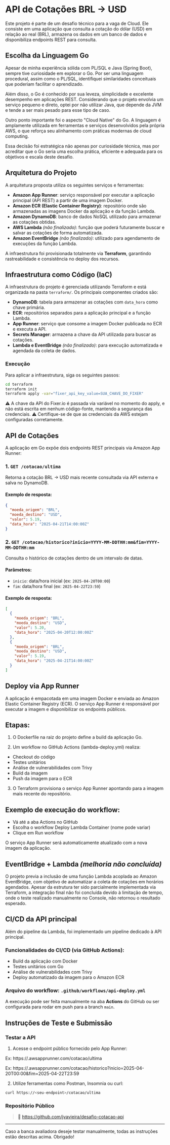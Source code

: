 # API de Cotações BRL → USD

Este projeto é parte de um desafio técnico para a vaga de Cloud. Ele consiste em uma aplicação que consulta a cotação do dólar (USD) em relação ao real (BRL), armazena os dados em um banco de dados e disponibiliza endpoints REST para consulta.

## Escolha da Linguagem Go

Apesar de minha experiência sólida com PL/SQL e Java (Spring Boot), sempre tive curiosidade em explorar o Go. Por ser uma linguagem procedural, assim como o PL/SQL, identifiquei similaridades conceituais que poderiam facilitar o aprendizado.

Além disso, o Go é conhecido por sua leveza, simplicidade e excelente desempenho em aplicações REST. Considerando que o projeto envolvia um serviço pequeno e direto, optei por não utilizar Java, que depende da JVM e tende a ser mais pesado para esse tipo de caso.

Outro ponto importante foi o aspecto "Cloud Native" do Go. A linguagem é amplamente utilizada em ferramentas e serviços desenvolvidos pela própria AWS, o que reforça seu alinhamento com práticas modernas de cloud computing.

Essa decisão foi estratégica não apenas por curiosidade técnica, mas por acreditar que o Go seria uma escolha prática, eficiente e adequada para os objetivos e escala deste desafio.

## Arquitetura do Projeto

A arquitetura proposta utiliza os seguintes serviços e ferramentas:

- **Amazon App Runner**: serviço responsável por executar a aplicação principal (API REST) a partir de uma imagem Docker.
- **Amazon ECR (Elastic Container Registry)**: repositório onde são armazenadas as imagens Docker da aplicação e da função Lambda.
- **Amazon DynamoDB**: banco de dados NoSQL utilizado para armazenar as cotações obtidas.
- **AWS Lambda** *(não finalizado)*: função que poderá futuramente buscar e salvar as cotações de forma automatizada.
- **Amazon EventBridge** *(não finalizado)*: utilizado para agendamento de execuções da função Lambda.

A infraestrutura foi provisionada totalmente via **Terraform**, garantindo rastreabilidade e consistência no deploy dos recursos.

## Infraestrutura como Código (IaC)

A infraestrutura do projeto é gerenciada utilizando Terraform e está organizada na pasta `terraform/`. Os principais componentes criados são:

- **DynamoDB**: tabela para armazenar as cotações com `data_hora` como chave primária.
- **ECR**: repositórios separados para a aplicação principal e a função Lambda.
- **App Runner**: serviço que consome a imagem Docker publicada no ECR e executa a API.
- **Secrets Manager**: armazena a chave da API utilizada para buscar as cotações.
- **Lambda e EventBridge** *(não finalizado)*: para execução automatizada e agendada da coleta de dados.

### Execução
Para aplicar a infraestrutura, siga os seguintes passos:

```bash
cd terraform
terraform init
terraform apply -var="fixer_api_key_value=SUA_CHAVE_DO_FIXER"
```
⚠️ A chave da API do Fixer.io é passada via variável no momento do apply, e não está escrita em nenhum código-fonte, mantendo a segurança das credenciais.
⚠️ Certifique-se de que as credenciais da AWS estejam configuradas corretamente.

## API de Cotações

A aplicação em Go expõe dois endpoints REST principais via Amazon App Runner:

### 1. `GET /cotacao/ultima`
Retorna a cotação BRL → USD mais recente consultada via API externa e salva no DynamoDB.

#### Exemplo de resposta:
```json
{
  "moeda_origem": "BRL",
  "moeda_destino": "USD",
  "valor": 5.19,
  "data_hora": "2025-04-21T14:00:00Z"
}
```

### 2. `GET /cotacao/historico?inicio=YYYY-MM-DDTHH:mm&fim=YYYY-MM-DDTHH:mm`
Consulta o histórico de cotações dentro de um intervalo de datas.

#### Parâmetros:
- `inicio`: data/hora inicial (ex: `2025-04-20T00:00`)
- `fim`: data/hora final (ex: `2025-04-22T23:59`)

#### Exemplo de resposta:
```json
[
  {
    "moeda_origem": "BRL",
    "moeda_destino": "USD",
    "valor": 5.20,
    "data_hora": "2025-04-20T12:00:00Z"
  },
  {
    "moeda_origem": "BRL",
    "moeda_destino": "USD",
    "valor": 5.19,
    "data_hora": "2025-04-21T14:00:00Z"
  }
]
```

## Deploy via App Runner

A aplicação é empacotada em uma imagem Docker e enviada ao Amazon Elastic Container Registry (ECR). O serviço App Runner é responsável por executar a imagem e disponibilizar os endpoints públicos.

## Etapas:

1. O Dockerfile na raiz do projeto define a build da aplicação Go.

2. Um workflow no GitHub Actions (lambda-deploy.yml) realiza:

  - Checkout do código
  - Testes unitários
  - Análise de vulnerabilidades com Trivy
  - Build da imagem
  - Push da imagem para o ECR

3. O Terraform provisiona o serviço App Runner apontando para a imagem mais recente do repositório.

## Exemplo de execução do workflow:

 - Vá até a aba Actions no GitHub
 - Escolha o workflow Deploy Lambda Container (nome pode variar)
 - Clique em Run workflow

O serviço App Runner será automaticamente atualizado com a nova imagem da aplicação.

## EventBridge + Lambda *(melhoria não concluída)*

O projeto previa a inclusão de uma função Lambda acoplada ao Amazon EventBridge, com objetivo de automatizar a coleta de cotações em horários agendados. Apesar da estrutura ter sido parcialmente implementada via Terraform, a integração final não foi concluída devido à limitação de tempo, onde o teste realizado manualmente no Console, não retornou o resultado esperado.

## CI/CD da API principal

Além do pipeline da Lambda, foi implementado um pipeline dedicado à API principal.

### Funcionalidades do CI/CD (via GitHub Actions):
- Build da aplicação com Docker
- Testes unitários com Go
- Análise de vulnerabilidades com Trivy
- Deploy automatizado da imagem para o Amazon ECR

### Arquivo do workflow: `.github/workflows/api-deploy.yml`

A execução pode ser feita manualmente na aba **Actions** do GitHub ou ser configurada para rodar em push para a branch `main`.

## Instruções de Teste e Submissão

### Testar a API

1. Acesse o endpoint público fornecido pelo App Runner:

Ex: https://<endpoint>.awsapprunner.com/cotacao/ultima

Ex: https://<endpoint>.awsapprunner.com/cotacao/historico?inicio=2025-04-20T00:00&fim=2025-04-22T23:59

2. Utilize ferramentas como Postman, Insomnia ou curl:
```bash
curl https://<seu-endpoint>/cotacao/ultima
```

### Repositório Público
> 🔗 https://github.com/jvavieira/desafio-cotacao-api

---
Caso a banca avaliadora deseje testar manualmente, todas as instruções estão descritas acima. Obrigado!
